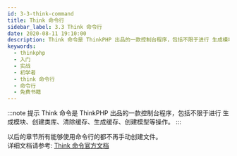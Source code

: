```yaml
---
id: 3-3-think-command
title: Think 命令行
sidebar_label: 3.3 Think 命令行
date: 2020-08-11 19:10:00
description: Think 命令是 ThinkPHP 出品的一款控制台程序，包括不限于进行 生成模块、创建类库、清除缓存、生成缓存、创建模型等操作。
keywords:
  - thinkphp
  - 入门
  - 实战
  - 初学者
  - think 命令行
  - 命令行
  - 免费书籍
---
```


:::note 提示
Think 命令是 ThinkPHP 出品的一款控制台程序，包括不限于进行 生成模块、创建类库、清除缓存、生成缓存、创建模型等操作。
:::

以后的章节所有能够使用命令行的都不再手动创建文件。  
详细文档请参考: [Think 命令官方文档](https://www.kancloud.cn/manual/thinkphp5_1/354138)